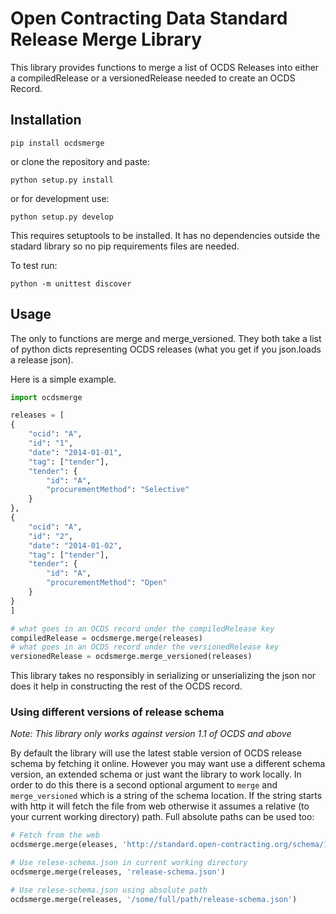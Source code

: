 # Open Contracting Data Standard Release Merge Library

This library provides functions to merge a list of OCDS Releases into either a compiledRelease or a versionedRelease needed to create an OCDS Record.

## Installation

```shell
pip install ocdsmerge
```

or clone the repository and paste:

```shell
python setup.py install
```

or for development use:

```shell
python setup.py develop
```

This requires setuptools to be installed.
It has no dependencies outside the stadard library so no pip requirements files are needed.

To test run:

```shell
python -m unittest discover
```

## Usage

The only to functions are merge and merge_versioned. They both take a list of python dicts representing OCDS releases (what you get if you json.loads a release json).

Here is a simple example.

```python
import ocdsmerge

releases = [
{
    "ocid": "A",
    "id": "1",
    "date": "2014-01-01",
    "tag": ["tender"],
    "tender": {
        "id": "A",
        "procurementMethod": "Selective"
    }
},
{
    "ocid": "A",
    "id": "2",
    "date": "2014-01-02",
    "tag": ["tender"],
    "tender": {
        "id": "A",
        "procurementMethod": "Open"
    }
}
]

# what goes in an OCDS record under the compiledRelease key
compiledRelease = ocdsmerge.merge(releases)
# what goes in an OCDS record under the versionedRelease key
versionedRelease = ocdsmerge.merge_versioned(releases)
```

This library takes no responsibly in serializing or unserializing the json nor does it help in constructing the rest of the OCDS record.

### Using different versions of release schema

*Note: This library only works against version 1.1 of OCDS and above*

By default the library will use the latest stable version of OCDS release schema by fetching it online. However you may want use a different schema version, an extended schema or just want the library to work locally.  In order to do this there is a second optional argument to ```merge``` and ```merge_versioned``` which is a string of the schema location. If the string starts with http it will fetch the file from web otherwise it assumes a relative (to your current working directory) path. Full absolute paths can be used too:

```python
# Fetch from the web
ocdsmerge.merge(eleases, 'http://standard.open-contracting.org/schema/1__1__1/release-schema.json')

# Use relese-schema.json in current working directory
ocdsmerge.merge(releases, 'release-schema.json')

# Use relese-schema.json using absolute path
ocdsmerge.merge(releases, '/some/full/path/release-schema.json')
```
